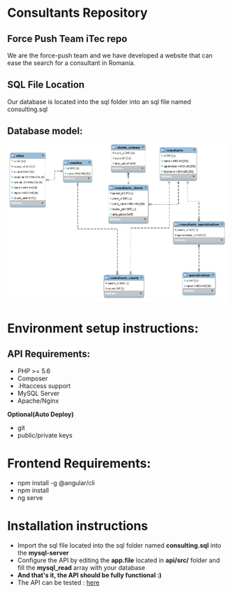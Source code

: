 # Consultants Repository
## Force Push Team iTec repo

We are the force-push team and we have developed a website that can ease the search for a consultant in Romania.

## SQL File Location
Our database is located into the sql folder into an sql file named consulting.sql

## Database model:
![image](https://github.com/robery567/force-push/raw/master/sql/db_model.png)

# Environment setup instructions:
## API Requirements:
* PHP >= 5.6
* Composer
* .Htaccess support
* MySQL Server
* Apache/Nginx

**Optional(Auto Deploy)**
* git
* public/private keys

# Frontend Requirements:
* npm install -g @angular/cli
* npm install
* ng serve

# Installation instructions
* Import the sql file located into the sql folder named **consulting.sql** into the **mysql-server**
* Configure the API by editing the **app.file** located in **api/src/** folder and fill the **mysql_read** array with your database
* **And that's it, the API should be fully functional :)**
* The API can be tested : [here](http://api2.robery.eu/)

